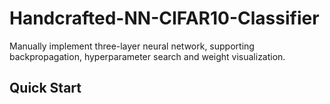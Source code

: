 # Handcrafted-NN-CIFAR10-Classifier
Manually implement three-layer neural network, supporting backpropagation, hyperparameter search and weight visualization.

## Quick Start

